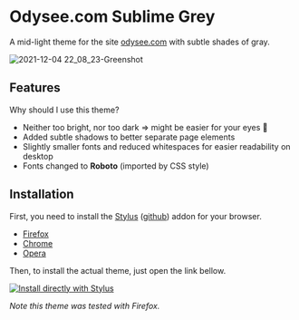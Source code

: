 # Odysee.com Sublime Grey
A mid-light theme for the site [odysee.com](https://odysee.com) with subtle shades of gray.

![2021-12-04 22_08_23-Greenshot](https://user-images.githubusercontent.com/69433093/144724655-1fefb730-fa84-46b2-9a58-62fd505a017e.png)


## Features
Why should I use this theme?

* Neither too bright, nor too dark ⇒ might be easier for your eyes 👀
* Added subtle shadows to better separate page elements
* Slightly smaller fonts and reduced whitespaces for easier readability on desktop
* Fonts changed to **Roboto** (imported by CSS style)


## Installation
First, you need to install the [Stylus](https://add0n.com/stylus.html) ([github](https://github.com/openstyles/stylus)) addon for your browser.

* [Firefox](https://addons.mozilla.org/en-US/firefox/addon/styl-us/)
* [Chrome](https://chrome.google.com/webstore/detail/stylus/clngdbkpkpeebahjckkjfobafhncgmne)
* [Opera](https://addons.opera.com/en-gb/extensions/details/stylus/)

Then, to install the actual theme, just open the link bellow.

[![Install directly with Stylus](https://img.shields.io/badge/Install%20directly%20with-Stylus-238b8b.svg)](
    https://github.com/midvok/web-user-styles/raw/master/odysee/odysee-sublime-grey.user.css
)

_Note this theme was tested with Firefox._

